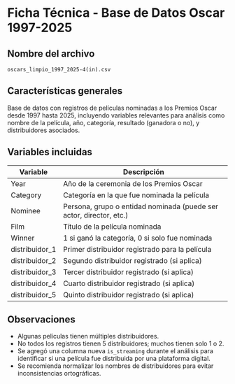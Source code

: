 # Ficha Técnica - Base de Datos Oscar 1997-2025

## Nombre del archivo
`oscars_limpio_1997_2025-4(in).csv`

## Características generales
Base de datos con registros de películas nominadas a los Premios Oscar desde 1997 hasta 2025, incluyendo variables relevantes para análisis como nombre de la película, año, categoría, resultado (ganadora o no), y distribuidores asociados.

## Variables incluidas

| Variable          | Descripción                                                          |
|-------------------|----------------------------------------------------------------------|
| Year              | Año de la ceremonia de los Premios Oscar                             |
| Category          | Categoría en la que fue nominada la película                         |
| Nominee           | Persona, grupo o entidad nominada (puede ser actor, director, etc.)  |
| Film              | Título de la película nominada                                       |
| Winner            | 1 si ganó la categoría, 0 si solo fue nominada                       |
| distribuidor_1    | Primer distribuidor registrado para la película                      |
| distribuidor_2    | Segundo distribuidor registrado (si aplica)                          |
| distribuidor_3    | Tercer distribuidor registrado (si aplica)                           |
| distribuidor_4    | Cuarto distribuidor registrado (si aplica)                           |
| distribuidor_5    | Quinto distribuidor registrado (si aplica)                           |

## Observaciones

- Algunas películas tienen múltiples distribuidores.
- No todos los registros tienen 5 distribuidores; muchos tienen solo 1 o 2.
- Se agregó una columna nueva `is_streaming` durante el análisis para identificar si una película fue distribuida por una plataforma digital.
- Se recomienda normalizar los nombres de distribuidores para evitar inconsistencias ortográficas.
